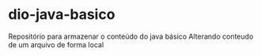 # dio-java-basico
Repositório para armazenar o conteúdo do java básico
Alterando conteudo de um arquivo de forma local
